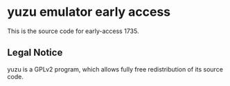 yuzu emulator early access
=============

This is the source code for early-access 1735.

## Legal Notice

yuzu is a GPLv2 program, which allows fully free redistribution of its source code.